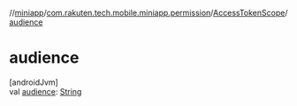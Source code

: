 //[miniapp](../../../index.md)/[com.rakuten.tech.mobile.miniapp.permission](../index.md)/[AccessTokenScope](index.md)/[audience](audience.md)

# audience

[androidJvm]\
val [audience](audience.md): [String](https://kotlinlang.org/api/latest/jvm/stdlib/kotlin/-string/index.html)
